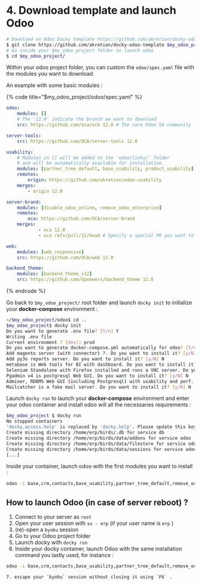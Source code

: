 # 4. Download template and launch Odoo

```bash
# Download an Odoo Docky template https://github.com/akretion/docky-odoo-template
$ git clone https://github.com/akretion/docky-odoo-template $my_odoo_project
# Go inside your $my_odoo_project folder to launch odoo
$ cd $my_odoo_project/
```

Within your odoo project folder, you can custom the `odoo/spec.yaml` file with the modules you want to download.

An example with some basic modules :

{% code title="$my\_odoo\_project/odoo/spec.yaml" %}
```yaml
odoo:
    modules: []
    # The '12.0' indicate the branch we want to download
    src: https://github.com/oca/ocb 12.0 # The core Odoo SA community

server-tools:
    src: https://github.com/OCA/server-tools 12.0

usability:
    # Modules in [] will be added to the 'odoo/links/' folder
    # and will be automatically available for installation.
    modules: [partner_tree_default, base_usability, product_usability]
    remotes:
        origin: https://github.com/akretion/odoo-usability
    merges:
        - origin 12.0

server-brand:
    modules: [disable_odoo_online, remove_odoo_enterprise]
    remotes:
        oca: https://github.com/OCA/server-brand
    merges:
            - oca 12.0
            - oca refs/pull/12/head # Specify a special PR you want to download

web:
    modules: [web_responsive]
    src: https://github.com/OCA/web 12.0

backend_theme:
    modules: [backend_theme_v12]
    src: https://github.com/Openworx/backend_theme 12.0
```
{% endcode %}

Go back to `$my_odoo_project/` root folder and launch `docky init` to initialize your **docker-compose** environment :

```bash
~/$my_odoo_project/odoo$ cd ..
$my_odoo_project$ docky init
Do you want to generate .env file? [Y/n] Y
Writing .env file
Current environment ? [dev]: prod
Do you want to generate docker-compose.yml automatically for odoo? [Y/n] Y
Add magento server (with connector) ?. Do you want to install it? [y/N] N
Add py3o reports server. Do you want to install it? [y/N] N
metabase is Web tools for BI with dashboard. Do you want to install it? [y/N] N
Selenium Standalone with Firefox installed and runs a VNC server. Do you want to install it? [y/N] N
Pgadmin v4 is postgresql Web GUI. Do you want to install it? [y/N] N
Adminer, RDBMS Web GUI (including Postgresql) with usability and perf. Do you want to install it? [y/N] N
Mailcatcher is a fake mail server. Do you want to install it? [y/N] N
```

Launch `docky run` to launch your **docker-compose** environment and enter your odoo container and install odoo will all the necessaries requirements :

```bash
$my_odoo_project $ docky run
No stopped containers
'docky.access.help' is replaced by 'docky.help'. Please update this key in your docker files.
Create missing directory /home/erp/birds/.db for service db
Create missing directory /home/erp/birds/data/addons for service odoo
Create missing directory /home/erp/birds/data/filestore for service odoo
Create missing directory /home/erp/birds/data/sessions for service odoo
[...]
```

Inside your container, launch odoo with the first modules you want to install :

```bash
odoo -i base,crm,contacts,base_usability,partner_tree_default,remove_odoo_enterprise,web_responsive,disable_odoo_online,backend_theme_v12
```

## How to launch Odoo \(in case of server reboot\) ?

1. Connect to your server as `root`
2. Open your user session with `su - erp` \(if your user name is `erp` \)
3. \(re\)-open a  `byobu` session
4. Go to your Odoo project folder
5. Launch docky with `docky run`
6. Inside your docky container, launch Odoo with the same installation command you lastly used, for instance :

```bash
odoo -i base,crm,contacts,base_usability,partner_tree_default,remove_odoo_enterprise,web_responsive,disable_odoo_online,backend_theme_v12
```

    7. escape your `byobu` session without closing it using `F6` .





